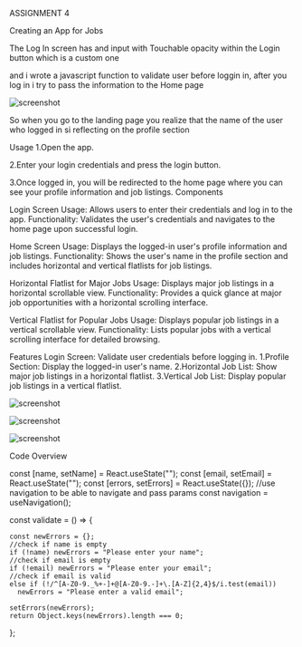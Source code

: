 ASSIGNMENT 4

Creating an App for Jobs

The Log In screen has and input with Touchable opacity within the Login button which is a custom one

and i wrote a javascript function to validate user before loggin in, after you log in i try to pass the information to the Home page

![screenshot](/assets/1.png)

So when you go to the landing page you realize that the name of the user who logged in si reflecting on the profile section

Usage
1.Open the app.

2.Enter your login credentials and press the login button.

3.Once logged in, you will be redirected to the home page where you can see your profile information and job listings.
Components

Login Screen
Usage: Allows users to enter their credentials and log in to the app.
Functionality: Validates the user's credentials and navigates to the home page upon successful login.

Home Screen
Usage: Displays the logged-in user's profile information and job listings.
Functionality: Shows the user's name in the profile section and includes horizontal and vertical flatlists for job listings.

Horizontal Flatlist for Major Jobs
Usage: Displays major job listings in a horizontal scrollable view.
Functionality: Provides a quick glance at major job opportunities with a horizontal scrolling interface.

Vertical Flatlist for Popular Jobs
Usage: Displays popular job listings in a vertical scrollable view.
Functionality: Lists popular jobs with a vertical scrolling interface for detailed browsing.

Features
Login Screen: Validate user credentials before logging in.
1.Profile Section: Display the logged-in user's name.
2.Horizontal Job List: Show major job listings in a horizontal flatlist.
3.Vertical Job List: Display popular job listings in a vertical flatlist.

![screenshot](/assets/2.png)

![screenshot](/assets/3.png)

![screenshot](/assets/4.png)

Code Overview

const [name, setName] = React.useState("");
const [email, setEmail] = React.useState("");
const [errors, setErrors] = React.useState({});
//use navigation to be able to navigate and pass params
const navigation = useNavigation();

const validate = () => {

    const newErrors = {};
    //check if name is empty
    if (!name) newErrors = "Please enter your name";
    //check if email is empty
    if (!email) newErrors = "Please enter your email";
    //check if email is valid
    else if (!/^[A-Z0-9._%+-]+@[A-Z0-9.-]+\.[A-Z]{2,4}$/i.test(email))
      newErrors = "Please enter a valid email";

    setErrors(newErrors);
    return Object.keys(newErrors).length === 0;

};
